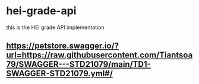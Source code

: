 # hei-grade-api
this is the HEI grade API implementation

## https://petstore.swagger.io/?url=https://raw.githubusercontent.com/Tiantsoa79/SWAGGER---STD21079/main/TD1-SWAGGER-STD21079.yml#/
